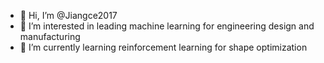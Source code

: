 - 👋 Hi, I’m @Jiangce2017
- 👀 I’m interested in leading machine learning for engineering design and manufacturing
- 🌱 I’m currently learning reinforcement learning for shape optimization

<!---
Jiangce2017/Jiangce2017 is a ✨ special ✨ repository because its `README.md` (this file) appears on your GitHub profile.
You can click the Preview link to take a look at your changes.
--->
